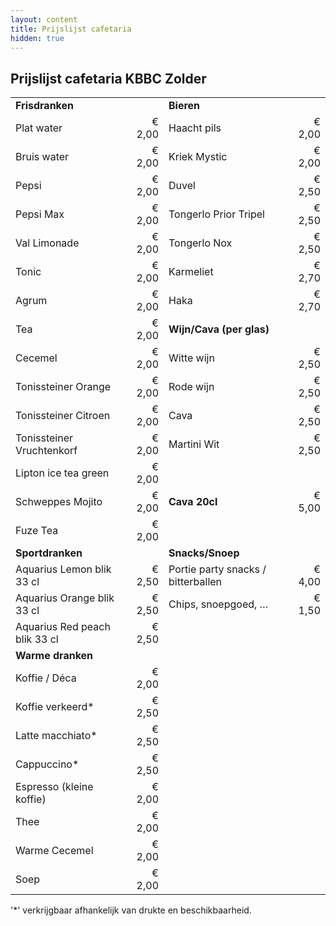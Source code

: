 ```yaml
---
layout: content
title: Prijslijst cafetaria
hidden: true
---
```


## Prijslijst cafetaria KBBC Zolder

|  |  |  |  |
|:---|---:|:---|---:|
| **Frisdranken** | | **Bieren** | |
| Plat water | € 2,00 | Haacht pils | € 2,00 |
| Bruis water | € 2,00 | Kriek Mystic	| € 2,00 |
| Pepsi | € 2,00 | Duvel | € 2,50 |
| Pepsi Max | € 2,00 | Tongerlo Prior Tripel | € 2,50 |
| Val Limonade | € 2,00 | Tongerlo Nox |	€ 2,50 |
| Tonic | € 2,00 | Karmeliet | € 2,70 |
| Agrum | € 2,00 | Haka | € 2,70 |
| Tea | € 2,00 | **Wijn/Cava (per glas)** | |
| Cecemel | € 2,00 | Witte wijn | € 2,50 |
| Tonissteiner Orange | € 2,00 | Rode wijn | € 2,50 |
| Tonissteiner Citroen | € 2,00 | Cava	| € 2,50 |
| Tonissteiner Vruchtenkorf | € 2,00 | Martini Wit | € 2,50 |
| Lipton ice tea green | € 2,00 |||
| Schweppes Mojito | € 2,00 | **Cava 20cl** | € 5,00 |
| Fuze Tea | € 2,00 |||
| **Sportdranken** | | **Snacks/Snoep** ||
| Aquarius Lemon blik 33 cl | € 2,50 | Portie party snacks / bitterballen | € 4,00 |
| Aquarius Orange blik 33 cl | € 2,50 | Chips, snoepgoed, … | € 1,50 |
| Aquarius Red peach blik 33 cl | € 2,50 |||
| **Warme dranken** | |||
| Koffie / Déca| € 2,00|||
| Koffie verkeerd*| € 2,50|||
| Latte macchiato*| € 2,50|||
| Cappuccino*| € 2,50|||
| Espresso (kleine koffie)| € 2,00|||
| Thee | € 2,00|||
| Warme Cecemel | € 2,00|||
| Soep | € 2,00|||

'*' verkrijgbaar afhankelijk van drukte en beschikbaarheid.





